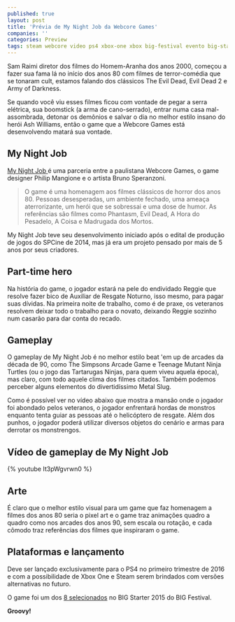 ```yaml
---
published: true
layout: post
title: 'Prévia de My Night Job da Webcore Games'
companies: ''
categories: Preview
tags: steam webcore video ps4 xbox-one xbox big-festival evento big-starter previa quadro-a-quadro
---
```

Sam Raimi diretor dos filmes do Homem-Aranha dos anos 2000, começou a fazer sua fama lá no início dos anos 80 com filmes de terror-comédia que se tonaram cult, estamos falando dos clássicos The Evil Dead, Evil Dead 2 e Army of Darkness.

Se quando você viu esses filmes ficou com vontade de pegar a serra elétrica, sua boomstick (a arma de cano-serrado), entrar numa casa mal-assombrada, detonar os demônios e salvar o dia no melhor estilo insano do herói Ash Williams, então o game que a Webcore Games está desenvolvendo matará sua vontade.

## My Night Job
<a href="http://www.mynightjobgame.com/" target="_blank">My Night Job </a>
é uma parceria entre a paulistana Webcore Games, o game designer Philip  Mangione e o artista Bruno Speranzoni.

> O game é uma homenagem aos filmes clássicos de horror dos anos 80. Pessoas desesperadas, um ambiente fechado, uma ameaça aterrorizante, um herói que se sobressai e uma dose de humor. As referências são filmes como Phantasm, Evil Dead, A Hora do Pesadelo, A Coisa e Madrugada dos Mortos.

My Night Job teve seu desenvolvimento iniciado após o edital de produção de jogos do SPCine de 2014, mas já era um projeto pensado por mais de 5 anos por seus criadores.




## Part-time hero
Na história do game, o jogador estará na pele do endividado Reggie que resolve fazer bico de Auxiliar de Resgate Noturno, isso mesmo, para pagar suas dívidas. Na primeira noite de trabalho, como é de praxe, os veteranos resolvem deixar todo o trabalho para o novato, deixando Reggie sozinho num casarão para dar conta do recado.




## Gameplay
O gameplay de My Night Job é no melhor estilo beat 'em up de arcades da década de 90, como The Simpsons Arcade Game e Teenage Mutant Ninja Turtles (ou o jogo das Tartarugas Ninjas, para quem viveu aquela época), mas claro, com todo aquele clima dos filmes citados. Também podemos perceber alguns elementos do divertidíssimo Metal Slug.

Como é possível ver no vídeo abaixo que mostra a mansão onde o jogador foi abondado pelos veteranos, o jogador enfrentará hordas de monstros enquanto tenta guiar as pessoas até o helicóptero de resgate. Além dos punhos, o jogador poderá utilizar diversos objetos do cenário e armas para derrotar os monstrengos.
## Vídeo de gameplay de My Night Job
{% youtube It3pWgvrwn0 %}

## Arte
É claro que o melhor estilo visual para um game que faz homenagem a filmes dos anos 80 seria o pixel art e o game traz animações quadro a quadro como nos arcades dos anos 90, sem escala ou rotação, e cada cômodo traz referências dos filmes que inspiraram o game.



## Plataformas e lançamento
Deve ser lançado exclusivamente para o PS4 no primeiro trimestre de 2016 e com a possibilidade de Xbox One e Steam serem brindados com versões alternativas no futuro.

O game foi um dos <a href="{{ site.baseurl }}/2015/06/09/conheca-os-games-selecionados-no-big-starter/">8 selecionados</a>
 no BIG Starter 2015 do BIG Festival.

<strong>Groovy!</strong>